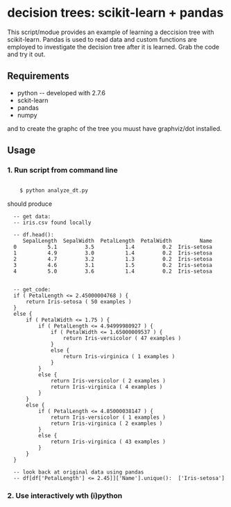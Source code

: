 # decision trees: scikit-learn + pandas

This script/modue provides an example of learning a deccision tree with
scikit-learn.  Pandas is used to read data and custom functions are employed
to investigate the decision tree after it is learned.  Grab the code and try
it out.

## Requirements

* python -- developed with 2.7.6
* sckit-learn
* pandas
* numpy

and to create the graphc of the tree you muust have graphviz/dot installed.

## Usage

### 1. Run script from command line

```bash

    $ python analyze_dt.py
```

should produce

```
  -- get data:
  -- iris.csv found locally
  
  -- df.head():
     SepalLength  SepalWidth  PetalLength  PetalWidth         Name
  0          5.1         3.5          1.4         0.2  Iris-setosa
  1          4.9         3.0          1.4         0.2  Iris-setosa
  2          4.7         3.2          1.3         0.2  Iris-setosa
  3          4.6         3.1          1.5         0.2  Iris-setosa
  4          5.0         3.6          1.4         0.2  Iris-setosa
  
  
  -- get_code:
  if ( PetalLength <= 2.45000004768 ) {
      return Iris-setosa ( 50 examples )
  }
  else {
      if ( PetalWidth <= 1.75 ) {
          if ( PetalLength <= 4.94999980927 ) {
              if ( PetalWidth <= 1.65000009537 ) {
                  return Iris-versicolor ( 47 examples )
              }
              else {
                  return Iris-virginica ( 1 examples )
              }
          }
          else {
              return Iris-versicolor ( 2 examples )
              return Iris-virginica ( 4 examples )
          }
      }
      else {
          if ( PetalLength <= 4.85000038147 ) {
              return Iris-versicolor ( 1 examples )
              return Iris-virginica ( 2 examples )
          }
          else {
              return Iris-virginica ( 43 examples )
          }
      }
  }
  
  -- look back at original data using pandas
  -- df[df['PetalLength'] <= 2.45]]['Name'].unique():  ['Iris-setosa']
```

### 2. Use interactively wth (i)python
